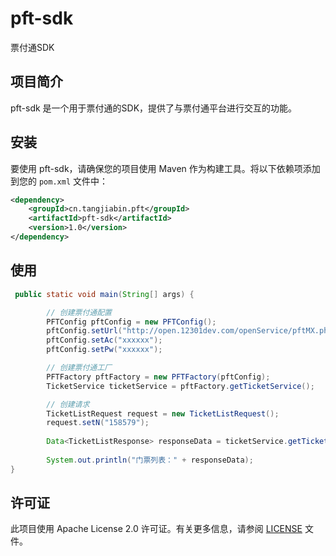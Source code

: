 # pft-sdk

票付通SDK

## 项目简介

pft-sdk 是一个用于票付通的SDK，提供了与票付通平台进行交互的功能。

## 安装

要使用 pft-sdk，请确保您的项目使用 Maven 作为构建工具。将以下依赖项添加到您的 `pom.xml` 文件中：

```xml
<dependency>
    <groupId>cn.tangjiabin.pft</groupId>
    <artifactId>pft-sdk</artifactId>
    <version>1.0</version>
</dependency>
```

## 使用

```java
 public static void main(String[] args) {

        // 创建票付通配置
        PFTConfig pftConfig = new PFTConfig();
        pftConfig.setUrl("http://open.12301dev.com/openService/pftMX.php");
        pftConfig.setAc("xxxxxx");
        pftConfig.setPw("xxxxxx");

        // 创建票付通工厂
        PFTFactory pftFactory = new PFTFactory(pftConfig);
        TicketService ticketService = pftFactory.getTicketService();

        // 创建请求
        TicketListRequest request = new TicketListRequest();
        request.setN("158579");
        
        Data<TicketListResponse> responseData = ticketService.getTicketList(request);
    
        System.out.println("门票列表：" + responseData);
}
```

## 许可证

此项目使用 Apache License 2.0 许可证。有关更多信息，请参阅 [LICENSE](LICENSE) 文件。



